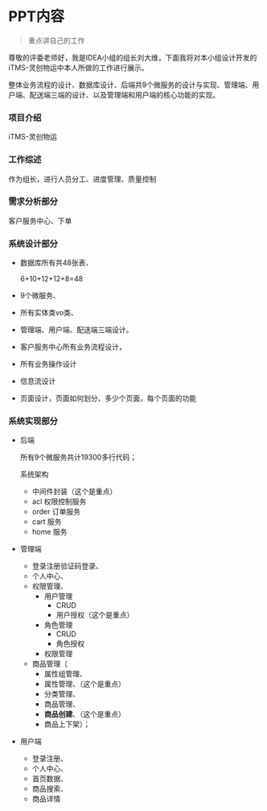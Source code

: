 # PPT内容

> 重点讲自己的工作

尊敬的评委老师好，我是IDEA小组的组长刘大维，下面我将对本小组设计开发的iTMS-灵创物运中本人所做的工作进行展示。

整体业务流程的设计、数据库设计、后端共9个微服务的设计与实现、管理端、用户端、配送端三端的设计、以及管理端和用户端的核心功能的实现。

### 项目介绍

iTMS-灵创物运

### 工作综述

作为组长，进行人员分工、进度管理、质量控制

### 需求分析部分

客户服务中心、下单

### 系统设计部分

- 数据库所有共48张表、

  6+10+12+12+8=48

- 9个微服务、

- 所有实体类vo类、

- 管理端、用户端、配送端三端设计。

- 客户服务中心所有业务流程设计，

- 所有业务操作设计

- 信息流设计

- 页面设计，页面如何划分、多少个页面，每个页面的功能

### 系统实现部分

- 后端

  所有9个微服务共计19300多行代码；

  系统架构

  - 中间件封装（这个是重点）
  - acl 权限控制服务
  - order 订单服务
  - cart 服务
  - home 服务

- 管理端

  - 登录注册验证码登录、
  - 个人中心、
  - 权限管理、
    - 用户管理
      - CRUD
      - 用户授权（这个是重点）
    - 角色管理
      - CRUD
      - 角色授权
    - 权限管理
  - 商品管理（
    - 属性组管理、
    - 属性管理、（这个是重点）
    - 分类管理、
    - 商品管理、
    - **商品创建**、（这个是重点）
    - 商品上下架）；

- 用户端

  - 登录注册、
  - 个人中心、
  - 首页数据、
  - 商品搜索、
  - 商品详情





